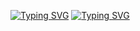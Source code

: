 <a href="https://git.io/typing-svg"><img src="https://readme-typing-svg.demolab.com?font=Dancing+Script&size=40&pause=2000&color=544177&background=D4CCDD00&width=500&height=60&lines=Hi%2C+I'm+Gulnaz+;I'm+Gulnaz+" alt="Typing SVG" /></a>
<a href="https://git.io/typing-svg"><img src="https://readme-typing-svg.demolab.com?font=Dancing+Script&size=30&pause=2000&color=9674D4&background=D4CCDD00&width=435&lines=Beginner+Java+Developer+from+Russia+" alt="Typing SVG" /></a>
